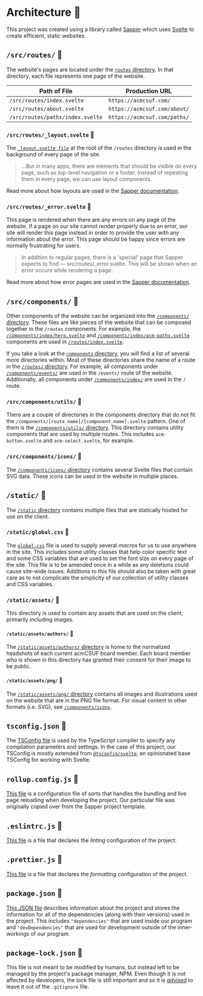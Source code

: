 # Architecture 🗿

This project was created using a library called [Sapper][sapper_home] which uses [Svelte][svelte_home] to create efficient, static websites.

## `/src/routes/` 📁

The website's pages are located under the [`routes` directory](src/routes).
In that directory, each file represents one page of the website.

| Path of File                     | Production URL               |
| -------------------------------- | ---------------------------- |
| `/src/routes/index.svelte`       | `https://acmcsuf.com/`       |
| `/src/routes/about.svelte`       | `https://acmcsuf.com/about/` |
| `/src/routes/paths/index.svelte` | `https://acmcsuf.com/paths/` |

### `/src/routes/_layout.svelte` 📄

The [`_layout.svelte file`](src/routes/_layout.svelte) at the root of the `/routes` directory is used in the background of every page of the site.

> ...But in many apps, there are elements that should be visible on every page, such as top-level navigation or a footer. Instead of repeating them in every page, we can use layout components.

Read more about how layouts are used in the [Sapper documentation](https://sapper.svelte.dev/docs#Layouts).

### `/src/routes/_error.svelte` 📄

This page is rendered when there are any errors on any page of the website.
If a page on our site cannot render properly due to an error, our site will render this page instead in order to provide the user with any information about the error.
This page should be happy since errors are normally frustrating for users.

> In addition to regular pages, there is a 'special' page that Sapper expects to find — src/routes/_error.svelte. This will be shown when an error occurs while rendering a page.

Read more about how error pages are used in the [Sapper documentation](https://sapper.svelte.dev/docs#Error_page).

## `/src/components/` 📁

Other components of the website can be organized into the [`/components/` directory](src/components).
These files are like pieces of the website that can be composed together in the `/routes` components.
For example, the [`/components/index/hero.svelte`](src/components/index/hero.svelte) and [`/components/index/acm-paths.svelte`](src/components/index/acm-paths.svelte) components are used in [`/routes/index.svelte`](src/routes/index.svelte).

If you take a look at the [`components` directory](src/components), you will find a list of several more directories within.
Most of these directories share the name of a route in the [`/routes/` directory](src/routes).
For example, all components under [`/components/events/`](src/components/events) are used in the `/events/` route of the website.
Additionally, all components under [`/components/index/`](src/components/index) are used in the `/` route.

### `/src/components/utils/` 📁

There are a couple of directories in the components directory that do not fit the `/components/[route_name]/[component_name].svelte` pattern.
One of them is the [`/components/utils/` directory](src/components/utils).
This directory contains utility components that are used by multiple routes.
This includes `acm-button.svelte` and `acm-select.svelte`, for example.

### `/src/components/icons/` 📁

The [`/components/icons/` directory](src/components/icons) contains several Svelte files that contain SVG data.
These icons can be used in the website in multiple places.

## `/static/` 📁

The [`/static` directory](static) contains multiple files that are statically hosted for use on the client.

### `/static/global.css` 📄

The [`global.css`](static/global.css) file is used to supply several _macros_ for us to use anywhere in the site.
This includes some utility classes that help color specific text and some CSS variables that are used to set the font size on every page of the site.
This file is to be amended once in a while as any deletions could cause site-wide issues.
Additions to this file should also be taken with great care as to not complicate the simplicity of our collection of utility classes and CSS variables.

### `/static/assets/` 📁

This directory is used to contain any assets that are used on the client; primarily including images.

#### `/static/assets/authors/` 📁

The [`/static/assets/authors/` directory](static/assets/authors) is home to the normalized headshots of each current acmCSUF board member.
Each board member who is shown in this directory has granted their consent for their image to be public.

#### `/static/assets/png/` 📁

The [`/static/assets/png/` directory](static/assets/png) contains all images and illustrations used on the website that are in the PNG file format.
For visual content in other formats (i.e. SVG), see [`/components/icons`](src/components/icons).

## `tsconfig.json` 📄

The [TSConfig file](tsconfig.json) is used by the TypeScript compiler to specify any compilation parameters and settings.
In the case of this project, our TSConfig is mostly extended from [`@tsconfig/svelte`](https://www.npmjs.com/package/@tsconfig/svelte), an opinionated base TSConfig for working with Svelte.

## `rollup.config.js` 📄

[This file](rollup.config.js) is a configuration file of sorts that handles the bundling and live page reloading when developing the project.
Our particular file was originally copied over from the Sapper project template.

## `.eslintrc.js` 📄

[This file](.eslintrc.js) is a file that declares the _linting_ configuration of the project.

## `.prettier.js` 📄

[This file](.prettier.js) is a file that declares the _formatting_ configuration of the project.

## `package.json` 📄

[This JSON file](package.json) describes information about the project and stores the information for all of the dependencies (along with their versions) used in the project.
This includes `"dependencies"` that are used inside our program and `"devDependencies"` that are used for development outside of the inner-workings of our program.

## `package-lock.json` 📄

This file is not meant to be modified by humans, but instead left to be managed by the project's package manager, NPM.
Even though it is not affected by developers, the lock file is still important and so it is [_advised_](https://blog.logrocket.com/why-you-should-use-package-lock-json/) to leave it out of the `.gitignore` file.

[sapper_home]: https://sapper.svelte.dev/
[svelte_home]: https://svelte.dev
[svelte_docs]: https://svelte.dev/docs/